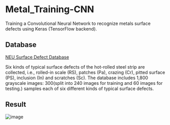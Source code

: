 # Metal_Training-CNN
Training a Convolutional Neural Network to recognize metals surface defects using Keras (TensorFlow backend).

## Database
[NEU Surface Defect Database](https://www.kaggle.com/datasets/kaustubhdikshit/neu-surface-defect-database)

Six kinds of typical surface defects of the hot-rolled steel strip are collected, i.e., rolled-in scale (RS), patches (Pa), crazing (Cr), pitted surface (PS), inclusion (In) and scratches (Sc). The database includes 1,800 grayscale images: 300(split into 240 images for training and 60 images for testing.) samples each of six different kinds of typical surface defects.

## Result

![image](https://raw.githubusercontent.com/celinehsieh68/Metal_Training-CNN/main/result.PNG?token=GHSAT0AAAAAABSOURW66XRS65YW4DELIOAYYSGZWDQ)
